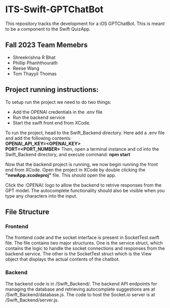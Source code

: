 # ITS-Swift-GPTChatBot
This repository tracks the development for a iOS GPTChatBot. This is meant to be a component to the Swift QuizApp.

## Fall 2023 Team Memebrs
- Shreekrishna R Bhat
- Phillip Phanhthourath
- Reese Wang
- Tom Thayyil Thomas

## Project running instructions:
To setup run the project we need to do two things:
- Add the OPENAI credentials in the .env file
- Run the backend service
- Start the swift front end from XCode.

To run the project, head to the Swift_Backend directory. Here add a .env file and add the following contents:
**<br>OPENAI_API_KEY=<OPENAI_KEY><br>PORT=<PORT_NUMBER>**
Then, open a terminal instance and cd into the Swift_Backend directory, and execute command:
**npm start**

Now that the backend project is running, we now begin running the front end from XCode. Open the project in XCode by double clicking the **"newApp.xcodeproj"** file. This should open the app.

Click the :OPENAI: logo to allow the backend to retrive responses from the GPT model. The autocomplete functionality should also be visible when you type any characters into the input.


## File Structure

### Frontend
The frontend code and the socket interface is present in SocketTest.swift file. The file contains two major structures. One is the service struct, which contains the logic to handle the socket connections and responses from the backend service. The other is the SocketTest struct which is the View object that displays the actual contents of the chatbot.

### Backend
The backend code is in /Swift_Backend/. The backend API endpoints for managing the database and retrieving autocomplete suggestions are at /Swift_Backend/database.js. The code to host the Socket.io server is at /Swift_Backend/server.js. 
